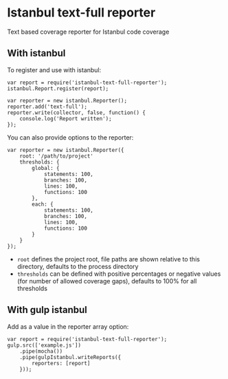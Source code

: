 # Istanbul text-full reporter
Text based coverage reporter for Istanbul code coverage

## With istanbul

To register and use with istanbul:

    var report = require('istanbul-text-full-reporter');
    istanbul.Report.register(report);

    var reporter = new istanbul.Reporter();
    reporter.add('text-full');
    reporter.write(collector, false, function() {
        console.log('Report written');
    });

You can also provide options to the reporter:

    var reporter = new istanbul.Reporter({
        root: '/path/to/project'
        thresholds: {
            global: {
                statements: 100,
                branches: 100,
                lines: 100,
                functions: 100
            },
            each: {
                statements: 100,
                branches: 100,
                lines: 100,
                functions: 100
            }
        }
    });

- `root` defines the project root, file paths are shown relative to this directory, defaults to the process directory
- `thresholds` can be defined with positive percentages or negative values (for number of allowed coverage gaps), defaults to 100% for all thresholds


## With gulp istanbul

Add as a value in the reporter array option:

    var report = require('istanbul-text-full-reporter');
    gulp.src(['example.js'])
        .pipe(mocha())
        .pipe(gulpIstanbul.writeReports({
            reporters: [report]
        }));
